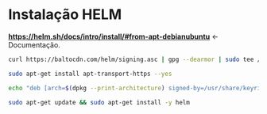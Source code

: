# Instalação HELM

**https://helm.sh/docs/intro/install/#from-apt-debianubuntu** <- Documentação.

```bash
curl https://baltocdn.com/helm/signing.asc | gpg --dearmor | sudo tee /usr/share/keyrings/helm.gpg > /dev/null
```
```bash
sudo apt-get install apt-transport-https --yes
```
```bash
echo "deb [arch=$(dpkg --print-architecture) signed-by=/usr/share/keyrings/helm.gpg] https://baltocdn.com/helm/stable/debian/ all main" | sudo tee /etc/apt/sources.list.d/helm-stable-debian.list
```
```bash
sudo apt-get update && sudo apt-get install -y helm
```
